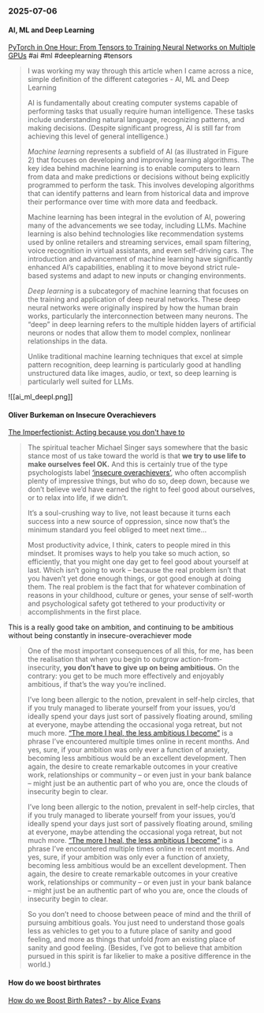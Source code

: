 ### 2025-07-06
#### AI, ML and Deep Learning
[PyTorch in One Hour: From Tensors to Training Neural Networks on Multiple GPUs](https://sebastianraschka.com/teaching/pytorch-1h/) #ai #ml #deeplearning #tensors

> I was working my way through this article when I came across a nice, simple definition of the different categories - AI, ML and Deep Learning
> 
> AI is fundamentally about creating computer systems capable of performing tasks that usually require human intelligence. These tasks include understanding natural language, recognizing patterns, and making decisions. (Despite significant progress, AI is still far from achieving this level of general intelligence.)
> 
> _Machine learning_ represents a subfield of AI (as illustrated in Figure 2) that focuses on developing and improving learning algorithms. The key idea behind machine learning is to enable computers to learn from data and make predictions or decisions without being explicitly programmed to perform the task. This involves developing algorithms that can identify patterns and learn from historical data and improve their performance over time with more data and feedback.
> 
> Machine learning has been integral in the evolution of AI, powering many of the advancements we see today, including LLMs. Machine learning is also behind technologies like recommendation systems used by online retailers and streaming services, email spam filtering, voice recognition in virtual assistants, and even self-driving cars. The introduction and advancement of machine learning have significantly enhanced AI’s capabilities, enabling it to move beyond strict rule-based systems and adapt to new inputs or changing environments.
> 
> _Deep learning_ is a subcategory of machine learning that focuses on the training and application of deep neural networks. These deep neural networks were originally inspired by how the human brain works, particularly the interconnection between many neurons. The “deep” in deep learning refers to the multiple hidden layers of artificial neurons or nodes that allow them to model complex, nonlinear relationships in the data.
> 
> Unlike traditional machine learning techniques that excel at simple pattern recognition, deep learning is particularly good at handling unstructured data like images, audio, or text, so deep learning is particularly well suited for LLMs.

![[ai_ml_deepl.png]]

#### Oliver Burkeman on Insecure Overachievers
[The Imperfectionist: Acting because you don't have to](https://ckarchive.com/b/d0ueh0ho7966vbk4xx64otzpvrq44clhn540k)

> The spiritual teacher Michael Singer says somewhere that the basic stance most of us take toward the world is that **we try to use life to make ourselves feel OK.** And this is certainly true of the type psychologists label [‘insecure overachievers’](https://www.bbc.com/worklife/article/20180924-are-you-an-insecure-overachiever), who often accomplish plenty of impressive things, but who do so, deep down, because we don’t believe we’d have earned the right to feel good about ourselves, or to relax into life, if we didn’t.
> 
> It’s a soul-crushing way to live, not least because it turns each success into a new source of oppression, since now that’s the minimum standard you feel obliged to meet next time…
> 
> Most productivity advice, I think, caters to people mired in this mindset. It promises ways to help you take so much action, so efficiently, that you might one day get to feel good about yourself at last. Which isn’t going to work – because the real problem isn’t that you haven’t yet done enough things, or got good enough at doing them. The real problem is the fact that for whatever combination of reasons in your childhood, culture or genes, your sense of self-worth and psychological safety got tethered to your productivity or accomplishments in the first place.

This is a really good take on ambition, and continuing to be ambitious without being constantly in insecure-overachiever mode

> One of the most important consequences of all this, for me, has been the realisation that when you begin to outgrow action-from-insecurity, **you don’t have to give up on being ambitious.** On the contrary: you get to be much more effectively and enjoyably ambitious, if that’s the way you’re inclined.
> 
> I’ve long been allergic to the notion, prevalent in self-help circles, that if you truly managed to liberate yourself from your issues, you’d ideally spend your days just sort of passively floating around, smiling at everyone, maybe attending the occasional yoga retreat, but not much more. [“The more I heal, the less ambitious I become”](https://www.newsweek.com/millennial-woman-eye-opening-realization-ambition-2040553) is a phrase I’ve encountered multiple times online in recent months. And yes, sure, if your ambition was only ever a function of anxiety, becoming less ambitious would be an excellent development. Then again, the desire to create remarkable outcomes in your creative work, relationships or community – or even just in your bank balance – might just be an authentic part of who you are, once the clouds of insecurity begin to clear.
> 
> I’ve long been allergic to the notion, prevalent in self-help circles, that if you truly managed to liberate yourself from your issues, you’d ideally spend your days just sort of passively floating around, smiling at everyone, maybe attending the occasional yoga retreat, but not much more. [“The more I heal, the less ambitious I become”](https://www.newsweek.com/millennial-woman-eye-opening-realization-ambition-2040553) is a phrase I’ve encountered multiple times online in recent months. And yes, sure, if your ambition was only ever a function of anxiety, becoming less ambitious would be an excellent development. Then again, the desire to create remarkable outcomes in your creative work, relationships or community – or even just in your bank balance – might just be an authentic part of who you are, once the clouds of insecurity begin to clear.

> So you don’t need to choose between peace of mind and the thrill of pursuing ambitious goals. You just need to understand those goals less as vehicles to get you to a future place of sanity and good feeling, and more as things that unfold _from_ an existing place of sanity and good feeling. (Besides, I’ve got to believe that ambition pursued in this spirit is far likelier to make a positive difference in the world.)

#### How do we boost birthrates
[How do we Boost Birth Rates? - by Alice Evans](https://www.ggd.world/p/how-do-we-boost-birth-rates)